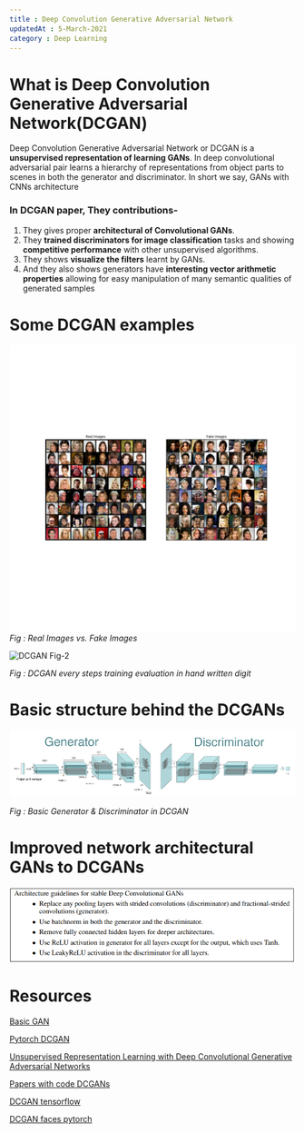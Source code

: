 ```yaml
---
title : Deep Convolution Generative Adversarial Network
updatedAt : 5-March-2021
category : Deep Learning
---
```


# What is Deep Convolution Generative Adversarial Network(DCGAN)

Deep Convolution Generative Adversarial Network or DCGAN is a **unsupervised representation of learning GANs**. In deep convolutional adversarial pair learns a hierarchy of representations from object parts to scenes in both the generator and discriminator. In short we say, GANs with CNNs architecture 

### In DCGAN paper, They contributions-
1. They gives proper **architectural of Convolutional
GANs**.
2. They **trained discriminators for image classification** tasks and showing **competitive performance** with other unsupervised algorithms.
3. They shows **visualize the filters** learnt by GANs.
4. And they also shows generators have **interesting vector arithmetic properties** allowing for easy
manipulation of many semantic qualities of generated samples

# Some DCGAN examples

![DCGAN Fig-1](./images/1.png)
*Fig : Real Images vs. Fake Images*

![DCGAN Fig-2](./images/2.gif)

*Fig : DCGAN every steps training evaluation in hand written digit*

# Basic structure behind the DCGANs
![DCGAN Fig-2](./images/3.png)

*Fig : Basic Generator & Discriminator in DCGAN*

# Improved network architectural GANs to DCGANs
![DCGAN Fig-2](./images/4.png)

# Resources

[Basic GAN](../BasicGAN/BasicGAN.md)

[Pytorch DCGAN](https://www.kaggle.com/rafat97/pytorch-dcgan)

[Unsupervised Representation Learning with Deep Convolutional Generative Adversarial Networks](https://arxiv.org/abs/1511.06434)

[Papers with code DCGANs](https://paperswithcode.com/method/dcgan)

[DCGAN tensorflow](https://www.tensorflow.org/tutorials/generative/dcgan)

[DCGAN faces pytorch](https://pytorch.org/tutorials/beginner/dcgan_faces_tutorial.html)